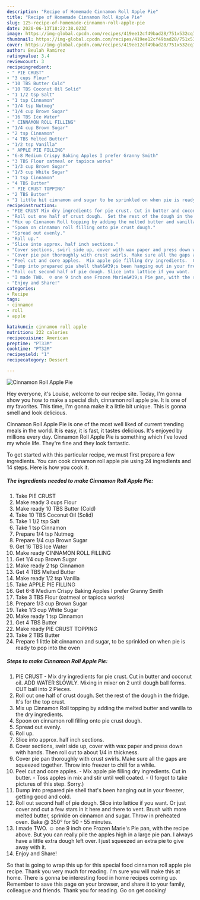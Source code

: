 ```yaml
---
description: "Recipe of Homemade Cinnamon Roll Apple Pie"
title: "Recipe of Homemade Cinnamon Roll Apple Pie"
slug: 125-recipe-of-homemade-cinnamon-roll-apple-pie
date: 2020-06-13T18:22:38.023Z
image: https://img-global.cpcdn.com/recipes/419ee12cf49bad28/751x532cq70/cinnamon-roll-apple-pie-recipe-main-photo.jpg
thumbnail: https://img-global.cpcdn.com/recipes/419ee12cf49bad28/751x532cq70/cinnamon-roll-apple-pie-recipe-main-photo.jpg
cover: https://img-global.cpcdn.com/recipes/419ee12cf49bad28/751x532cq70/cinnamon-roll-apple-pie-recipe-main-photo.jpg
author: Beulah Ramirez
ratingvalue: 3.4
reviewcount: 3
recipeingredient:
- " PIE CRUST"
- "3 cups Flour"
- "10 TBS Butter Cold"
- "10 TBS Coconut Oil Solid"
- "1 1/2 tsp Salt"
- "1 tsp Cinnamon"
- "1/4 tsp Nutmeg"
- "1/4 cup Brown Sugar"
- "16 TBS Ice Water"
- " CINNAMON ROLL FILLING"
- "1/4 cup Brown Sugar"
- "2 tsp Cinnamon"
- "4 TBS Melted Butter"
- "1/2 tsp Vanilla"
- " APPLE PIE FILLING"
- "6-8 Medium Crispy Baking Apples I prefer Granny Smith"
- "3 TBS Flour oatmeal or tapioca works"
- "1/3 cup Brown Sugar"
- "1/3 cup White Sugar"
- "1 tsp Cinnamon"
- "4 TBS Butter"
- " PIE CRUST TOPPING"
- "2 TBS Butter"
- "1 little bit cinnamon and sugar to be sprinkled on when pie is ready to pop into the oven"
recipeinstructions:
- "PIE CRUST Mix dry ingredients for pie crust. Cut in butter and coconut oil.  ADD WATER SLOWLY. Mixing in mixer on 2 until dough ball forms. CUT ball into 2 Pieces."
- "Roll out one half of crust dough.  Set the rest of the dough in the fridge. It&#39;s for the top crust."
- "Mix up Cinnamon Roll topping by adding the melted butter and vanilla to the dry ingredients."
- "Spoon on cinnamon roll filling onto pie crust dough."
- "Spread out evenly."
- "Roll up."
- "Slice into approx. half inch sections."
- "Cover sections, swirl side up, cover with wax paper and press down with hands. Then roll out to about 1/4 in thickness."
- "Cover pie pan thoroughly with crust swirls. Make sure all the gaps are squeezed together. Throw into freezer to chill for a while."
- "Peel cut and core apples.  Mix apple pie filling dry ingredients.  Cut in butter.  Toss apples in mix and stir until well coated.  (I forgot to take pictures of this step.  Sorry.)"
- "Dump into prepared pie shell that&#39;s been hanging out in your freezer, getting good and cold."
- "Roll out second half of pie dough. Slice into lattice if you want.  Or just cover and cut a few stars in it here and there to vent. Brush with more melted butter,  sprinkle on cinnamon and sugar. Throw in preheated oven. Bake @ 350° for 50 - 55 minutes."
- "I made TWO.  ☺ one 9 inch one Frozen Marie&#39;s Pie pan, with the recipe above. But you can really pile the apples high in a large pie pan.  I always have a little extra dough left over.  I just squeezed an extra pie to give away with it."
- "Enjoy and Share!"
categories:
- Recipe
tags:
- cinnamon
- roll
- apple

katakunci: cinnamon roll apple 
nutrition: 222 calories
recipecuisine: American
preptime: "PT33M"
cooktime: "PT32M"
recipeyield: "1"
recipecategory: Dessert

---
```



![Cinnamon Roll Apple Pie](https://img-global.cpcdn.com/recipes/419ee12cf49bad28/751x532cq70/cinnamon-roll-apple-pie-recipe-main-photo.jpg)

Hey everyone, it's Louise, welcome to our recipe site. Today, I'm gonna show you how to make a special dish, cinnamon roll apple pie. It is one of my favorites. This time, I'm gonna make it a little bit unique. This is gonna smell and look delicious.

Cinnamon Roll Apple Pie is one of the most well liked of current trending meals in the world. It is easy, it is fast, it tastes delicious. It's enjoyed by millions every day. Cinnamon Roll Apple Pie is something which I've loved my whole life. They're fine and they look fantastic.




To get started with this particular recipe, we must first prepare a few ingredients. You can cook cinnamon roll apple pie using 24 ingredients and 14 steps. Here is how you cook it.

##### The ingredients needed to make Cinnamon Roll Apple Pie:

1. Take  PIE CRUST
1. Make ready 3 cups Flour
1. Make ready 10 TBS Butter (Cold)
1. Take 10 TBS Coconut Oil (Solid)
1. Take 1 1/2 tsp Salt
1. Take 1 tsp Cinnamon
1. Prepare 1/4 tsp Nutmeg
1. Prepare 1/4 cup Brown Sugar
1. Get 16 TBS Ice Water
1. Make ready  CINNAMON ROLL FILLING
1. Get 1/4 cup Brown Sugar
1. Make ready 2 tsp Cinnamon
1. Get 4 TBS Melted Butter
1. Make ready 1/2 tsp Vanilla
1. Take  APPLE PIE FILLING
1. Get 6-8 Medium Crispy Baking Apples I prefer Granny Smith
1. Take 3 TBS Flour (oatmeal or tapioca works)
1. Prepare 1/3 cup Brown Sugar
1. Take 1/3 cup White Sugar
1. Make ready 1 tsp Cinnamon
1. Get 4 TBS Butter
1. Make ready  PIE CRUST TOPPING
1. Take 2 TBS Butter
1. Prepare 1 little bit cinnamon and sugar, to be sprinkled on when pie is ready to pop into the oven




##### Steps to make Cinnamon Roll Apple Pie:

1. PIE CRUST - Mix dry ingredients for pie crust. Cut in butter and coconut oil.  ADD WATER SLOWLY. Mixing in mixer on 2 until dough ball forms. CUT ball into 2 Pieces.
1. Roll out one half of crust dough.  Set the rest of the dough in the fridge. It&#39;s for the top crust.
1. Mix up Cinnamon Roll topping by adding the melted butter and vanilla to the dry ingredients.
1. Spoon on cinnamon roll filling onto pie crust dough.
1. Spread out evenly.
1. Roll up.
1. Slice into approx. half inch sections.
1. Cover sections, swirl side up, cover with wax paper and press down with hands. Then roll out to about 1/4 in thickness.
1. Cover pie pan thoroughly with crust swirls. Make sure all the gaps are squeezed together. Throw into freezer to chill for a while.
1. Peel cut and core apples.  - Mix apple pie filling dry ingredients.  Cut in butter.  - Toss apples in mix and stir until well coated.  - (I forgot to take pictures of this step.  Sorry.)
1. Dump into prepared pie shell that&#39;s been hanging out in your freezer, getting good and cold.
1. Roll out second half of pie dough. Slice into lattice if you want.  Or just cover and cut a few stars in it here and there to vent. Brush with more melted butter,  sprinkle on cinnamon and sugar. Throw in preheated oven. Bake @ 350° for 50 - 55 minutes.
1. I made TWO.  ☺ one 9 inch one Frozen Marie&#39;s Pie pan, with the recipe above. But you can really pile the apples high in a large pie pan.  I always have a little extra dough left over.  I just squeezed an extra pie to give away with it.
1. Enjoy and Share!




So that is going to wrap this up for this special food cinnamon roll apple pie recipe. Thank you very much for reading. I'm sure you will make this at home. There is gonna be interesting food in home recipes coming up. Remember to save this page on your browser, and share it to your family, colleague and friends. Thank you for reading. Go on get cooking!
